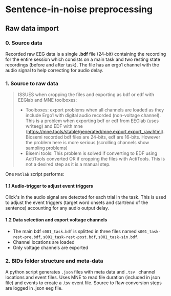 
# Sentence-in-noise preprocessing
## Raw data import 

### 0. Source data
Recorded raw EEG data is a single **.bdf** file (24-bit) containing the recording for the entire session which consists on a main task and two resting state recordings (before and after task). 
The file has an  ergo1 channel with the audio signal to help correcting for audio delay.

### 1. Source to raw data
> ISSUES when cropping the files and exporting as bdf or edf with EEGlab and MNE toolboxes:
> - Toolboxes: export problems when all channels are loaded as they include Ergo1 with digital audio recorded (non-voltage channel). This is a problem when exporting bdf or edf from EEGlab (uses writeeg) and EDF with mne (https://mne.tools/stable/generated/mne.export.export_raw.html).
>   Biosemi recorded bdf files are 24-bits, edf are 16-bits. However the problem here is more serious (scrolling channels show sampling problems) 
> - Bisemi tools: This problem is solved if converting to EDF using ActiTools converted OR if cropping the files with ActiTools. This is not a desired step as it is a manual step. 

One `Matlab` script performs:
#### 1.1 Audio-trigger to adjust event triggers
Click's in the audio signal are detected for each trial in the task. This is used to adjust the event triggers (target word onsets and start/end of the sentence) accounting for any audio output delay.

#### 1.2 Data selection and export voltage channels
- The main bdf `s001_task.bdf` is splitted in three files named `s001_task-rest-pre.bdf`, `s001_task-rest-post.bdf`,  `s001_task-sin.bdf`. 
- Channel locations are loaded
- Only voltage channels are exported

### 2. BIDs folder structure and meta-data
A python script generates `.json` files with meta data and `.tsv ` channel locations and event files.
Uses MNE to read file duration (included in json file) and events to create a .tsv event file. 
Source to Raw conversion steps are logged in .json eeg file. 

